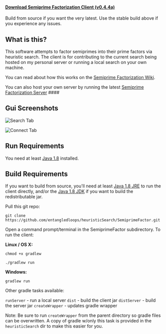 #### [Download Semiprime Factorization Client (v0.4.4a)](https://github.com/entangledloops/heuristicSearch/blob/master/SemiprimeFactor/SemiprimeClient.jar?raw=true) ####

Build from source if you want the very latest. Use the stable build above if you experience any issues.

## What is this? ##

This software attempts to factor semiprimes into their prime factors via heuristic search. The client is for contributing to the current search being hosted on my personal server or running a local search on your own machine.

You can read about how this works on the [Semiprime Factorization Wiki](https://github.com/entangledloops/heuristicSearch/wiki/Semiprime-Factorization).

You can also host your own server by running the latest [Semiprime Factorization Server](https://github.com/entangledloops/heuristicSearch/blob/master/SemiprimeFactor/SemiprimeServer.jar?raw=true) ####

## Gui Screenshots ##

![Search Tab](http://www.entangledloops.com/img/semiprime/search-0.4.4a.png)

![Connect Tab](http://www.entangledloops.com/img/semiprime/connect-0.4.4a.png)

## Run Requirements ##

You need at least [Java 1.8](https://www.java.com/en/download/) installed.

## Build Requirements ##

If you want to build from source, you'll need at least [Java 1.8 JRE](http://www.oracle.com/technetwork/java/javase/downloads/jre8-downloads-2133155.html) to run the client directly, and/or the [Java 1.8 JDK](http://www.oracle.com/technetwork/java/javase/downloads/jdk8-downloads-2133151.html) if you want to build the redistributable jar.

Pull this git repo:

`git clone https://github.com/entangledloops/heuristicSearch/SemiprimeFactor.git`

Open a command prompt/terminal in the SemiprimeFactor subdirectory.
To run the client:

**Linux / OS X:**

`chmod +x gradlew`

`./gradlew run`

**Windows:**

`gradlew run`

Other gradle tasks available:

`runServer` - run a local server
`dist` - build the client jar
`distServer` - build the server jar
`createWrapper` - updates gradle wrapper 

Note: Be sure to run `createWrapper` from the parent directory so gradle files can be overwritten. A copy of gradle w/only this task is provided in the `heuristicSearch` dir to make this easier for you.
